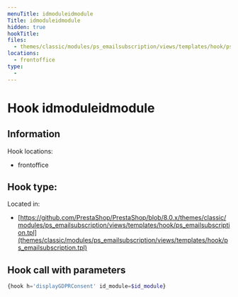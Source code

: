 ```yaml
---
menuTitle: idmoduleidmodule
Title: idmoduleidmodule
hidden: true
hookTitle: 
files:
  - themes/classic/modules/ps_emailsubscription/views/templates/hook/ps_emailsubscription.tpl
locations:
  - frontoffice
type:
  - 
---
```


# Hook idmoduleidmodule

## Information

Hook locations: 
  - frontoffice

Hook type: 
  - 

Located in: 
  - [https://github.com/PrestaShop/PrestaShop/blob/8.0.x/themes/classic/modules/ps_emailsubscription/views/templates/hook/ps_emailsubscription.tpl](themes/classic/modules/ps_emailsubscription/views/templates/hook/ps_emailsubscription.tpl)

## Hook call with parameters

```php
{hook h='displayGDPRConsent' id_module=$id_module}
```